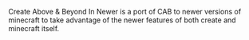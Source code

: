Create Above & Beyond In Newer is a port of CAB to newer versions of minecraft to take advantage of the newer features of both create and minecraft itself.